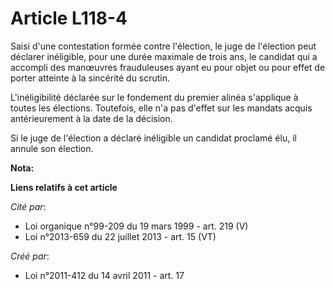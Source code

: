 # Article L118-4

Saisi d'une contestation formée contre l'élection, le juge de l'élection peut déclarer inéligible, pour une durée maximale de
trois ans, le candidat qui a accompli des manœuvres frauduleuses ayant eu pour objet ou pour effet de porter atteinte à la
sincérité du scrutin.

L'inéligibilité déclarée sur le fondement du premier alinéa s'applique à toutes les élections. Toutefois, elle n'a pas
d'effet sur les mandats acquis antérieurement à la date de la décision.

Si le juge de l'élection a déclaré inéligible un candidat proclamé élu, il annule son élection.

**Nota:**



**Liens relatifs à cet article**

_Cité par_:

  - Loi organique n°99-209 du 19 mars 1999 - art. 219 (V)
  - Loi n°2013-659 du 22 juillet 2013 - art. 15 (VT)

_Créé par_:

  - Loi n°2011-412 du 14 avril 2011 - art. 17
